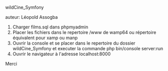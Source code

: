 wildCine_Symfony

auteur: Léopold Assogba

1. Charger films.sql dans phpmyadmin
2. Placer les fichiers dans le repertoire /www de wamp64 ou répertoire équivalent pour xamp ou manp
3. Ouvrir la console et se placer dans le repertoire du dossier wildCine_Symfony et executer la commande php bin/console server:run
4. Ouvrir le navigateur à l'adresse localhost:8000

Merci
